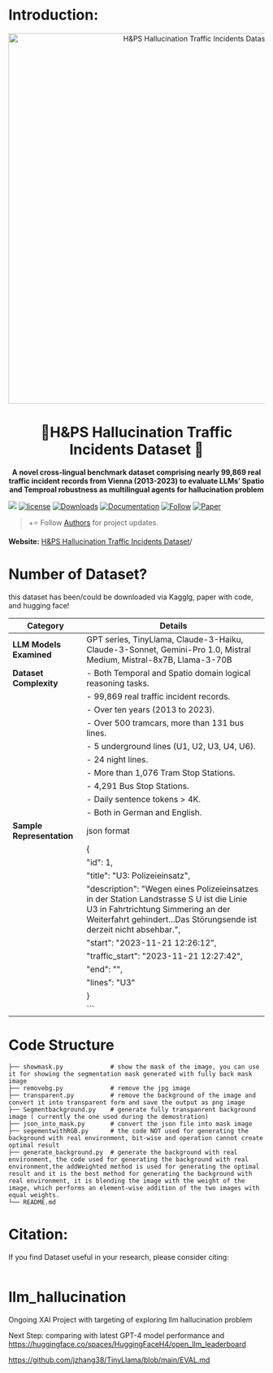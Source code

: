 
# **Introduction:**

<p align="center">
  <img alt="H&PS Hallucination Traffic Incidents Dataset" style="width: 728px; max-width: 100%; height: auto;" src=""/>
  <h1 align="center">🌟H&PS Hallucination Traffic Incidents Dataset  🌟</h1> 
  <p align="center"><b>A novel cross-lingual benchmark dataset comprising nearly 99,869 real traffic incident records from Vienna (2013-2023) to evaluate LLMs’  Spatio and Temproal robustness as multilingual agents for hallucination problem
</b></p>
</p>

![](https://user-images.githubusercontent.com/18329471/234640541-a6a65fbc-d7a5-4ec3-9b65-55305b01a7aa.png)
[![license](https://img.shields.io/github/license/vietanhdev/anylabeling.svg)](https://github.com/vietanhdev/anylabeling/blob/master/LICENSE)
[![Downloads](https://img.shields.io/badge/Downloads-red)](https://github.com/ComputerVisionFans/llm_hallucination)
[![Documentation](https://img.shields.io/badge/Read-Documentation-green)](https://sites.google.com/view/llmhallucination/home)
[![Follow](https://img.shields.io/badge/Follow-Qiang-blue)](https://qiangli.de/)
[![Paper](https://img.shields.io/badge/Paper-yellow)](https://openreview.net/forum?id=iOuHlsKHf7#discussion)

> +⭐ Follow [Authors]((https://qiangli.de/)) for project updates.


**Website:** [H&PS Hallucination Traffic Incidents Dataset](https://sites.google.com/view/llmhallucination/home)/



# Number of Dataset?
this dataset has been/could be downloaded via Kagglg, paper with code, and hugging face!

| **Category**               | **Details**                                                                                                                                          |
|----------------------------|------------------------------------------------------------------------------------------------------------------------------------------------------|
| **LLM Models Examined**     | GPT series, TinyLlama, Claude-3-Haiku, Claude-3-Sonnet, Gemini-Pro 1.0, Mistral Medium, Mistral-8x7B, Llama-3-70B                                     |
| **Dataset Complexity**      | - Both Temporal and Spatio domain logical reasoning tasks.                                                                                           |
|                            | - 99,869 real traffic incident records.                                                                                                              |
|                            | - Over ten years (2013 to 2023).                                                                                                                     |
|                            | - Over 500 tramcars, more than 131 bus lines.                                                                                                        |
|                            | - 5 underground lines (U1, U2, U3, U4, U6).                                                                                                          |
|                            | - 24 night lines.                                                                                                                                   |
|                            | - More than 1,076 Tram Stop Stations.                                                                                                                |
|                            | - 4,291 Bus Stop Stations.                                                                                                                           |
|                            | - Daily sentence tokens > 4K.                                                                                                                        |
|                            | - Both in German and English.                                                                                                                        |
| **Sample Representation**   | json format                                                                                                                                            |
|                            | {                                                                                                                                                    |
|                            |   "id": 1,                                                                                                                                           |
|                            |   "title": "U3: Polizeieinsatz",                                                                                                                     |
|                            |   "description": "Wegen eines Polizeieinsatzes in der Station Landstrasse S U ist die Linie U3 in Fahrtrichtung Simmering an der Weiterfahrt gehindert...Das Störungsende ist derzeit nicht absehbar.", |
|                            |   "start": "2023-11-21 12:26:12",                                                                                                                    |
|                            |   "traffic_start": "2023-11-21 12:27:42",                                                                                                            |
|                            |   "end": "",                                                                                                                                         |
|                            |   "lines": "U3"                                                                                                                                      |
|                            | }                                                                                                                                                    |
|                            | ```                                                                                                                                                  |


# Code Structure


    
    ├── showmask.py             # show the mask of the image, you can use it for showing the segmentation mask generated with fully back mask image
    ├── removebg.py             # remove the jpg image
    ├── transparent.py          # remove the background of the image and convert it into transparent form and save the output as png image
    ├── Segmentbackground.py    # generate fully transpanrent background image ( currently the one used during the demostration)
    ├── json_into_mask.py       # convert the json file into mask image
    ├── segementwithRGB.py      # the code NOT used for generating the background with real environment, bit-wise and operation cannot create optimal result
    ├── generate_background.py  # generate the background with real environment, the code used for generating the background with real environment,the addWeighted method is used for generating the optimal result and it is the best method for generating the background with real environment, it is blending the image with the weight of the image, which performs an element-wise addition of the two images with equal weights.
    └── README.md



# **Citation:**
If you find Dataset useful in your research, please consider citing:
```
```



# llm_hallucination

Ongoing XAI Project with targeting of exploring llm hallucination problem

Next Step: comparing with latest GPT-4 model performance and https://huggingface.co/spaces/HuggingFaceH4/open_llm_leaderboard 

https://github.com/jzhang38/TinyLlama/blob/main/EVAL.md


